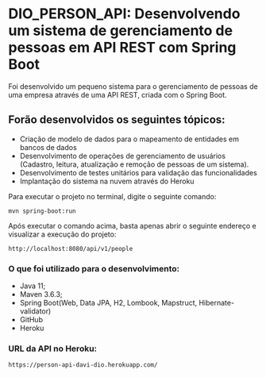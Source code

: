 # DIO_PERSON_API: Desenvolvendo um sistema de gerenciamento de pessoas em API REST com Spring Boot

Foi desenvolvido um pequeno sistema para o gerenciamento de pessoas de uma empresa através de uma API REST, criada com o Spring Boot.

## Forão desenvolvidos os seguintes tópicos:
 
* Criação de modelo de dados para o mapeamento de entidades em bancos de dados
* Desenvolvimento de operações de gerenciamento de usuários (Cadastro, leitura, atualização e remoção de pessoas de um sistema).
* Desenvolvimento de testes unitários para validação das funcionalidades
* Implantação do sistema na nuvem através do Heroku

Para executar o projeto no terminal, digite o seguinte comando:

```shell script
mvn spring-boot:run 
```
Após executar o comando acima, basta apenas abrir o seguinte endereço e visualizar a execução do projeto:

```
http://localhost:8080/api/v1/people
```
### O que foi utilizado para o desenvolvimento:

* Java 11;
* Maven 3.6.3;
* Spring Boot(Web, Data JPA, H2, Lombook, Mapstruct, Hibernate-validator)
* GitHub
* Heroku

### URL da API no Heroku:
```
https://person-api-davi-dio.herokuapp.com/
```
